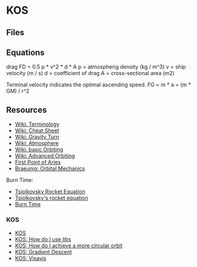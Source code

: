 # KOS

## Files

## Equations



drag
FD = 0.5 p * v^2 * d * A
p = atmospherig density (kg / m^3)
v = ship velocity (m / s)
d = coefficient of drag
A = cross-sectional area (m2)

Terminal velocity indicates the optimal ascending speed.
FG = m * a = (m * GM) / r^2




## Resources

- [Wiki: Terminology](https://wiki.kerbalspaceprogram.com/wiki/Terminology)
- [Wiki: Cheat Sheet](https://wiki.kerbalspaceprogram.com/wiki/Cheat_sheet)
- [Wiki: Gravity Turn](https://wiki.kerbalspaceprogram.com/wiki/Gravity_turn)
- [Wiki: Atmosphere](https://wiki.kerbalspaceprogram.com/wiki/Atmosphere)
- [Wiki: basic Orbiting](https://wiki.kerbalspaceprogram.com/wiki/Tutorial:_Basic_Orbiting_(Math))
- [Wiki: Advanced Orbiting](https://wiki.kerbalspaceprogram.com/wiki/Tutorial:_Advanced_Orbiting)
- [First Point of Aries](https://en.wikipedia.org/wiki/First_Point_of_Aries)
- [Braeunig: Orbital Mechanics](http://www.braeunig.us/space/orbmech.htm)

Burn Time:

- [Tsiolkovsky Rocket Equation](https://en.wikipedia.org/wiki/Tsiolkovsky_rocket_equation)
- [Tsiolkovsky's rocket equation](https://canmom.github.io/physics/rocket-equation#information-staging)
- [Burn Time](https://www.reddit.com/r/Kos/comments/3ftcwk/compute_burn_time_with_calculus/)

### KOS

- [KOS](https://ksp-kos.github.io/KOS/contents.html)
- [KOS: How do I use libs](https://www.reddit.com/r/Kos/comments/43wgoc/how_do_i_use_libraries/)
- [KOS: How do I achieve a more circular orbit](https://www.reddit.com/r/KerbalSpaceProgram/comments/2c2bo5/how_can_i_achieve_a_more_circular_orbit/)
- [KOS: Gradient Descent](https://www.reddit.com/r/Kos/comments/bg7qlz/gradient_descent_is_finding_unusual_solution/)
- [KOS: Visavis](https://www.reddit.com/r/Kos/comments/azr17q/how_can_you_calculate_the_circularisation_burn/)